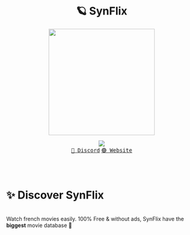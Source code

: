 <h1 align="center">🪐 SynFlix</h1>
<p align="center"><img align="center" width="280" src="./.github/logo-light.svg#gh-light-mode-only"/></p>
<p align="center">
  <img src="https://skillicons.dev/icons?i=js,vscode,ts" />
  <br/>
  <a href="https://discord.gg/synflix"><kbd>🔵 Discord</kbd></a> <a href="https://synflix.xyz"><kbd>🟢 Website</kbd></a>
</p>
<br/><br/>

# ✨ Discover SynFlix
<br>
Watch french movies easily. 100% Free & without ads, SynFlix have the <b>biggest</b> movie database 🚀
